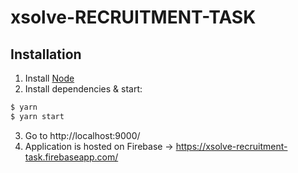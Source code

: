 # xsolve-RECRUITMENT-TASK

## Installation

1.  Install [Node](https://nodejs.org/en/)
2.  Install dependencies & start:

```bash
$ yarn
$ yarn start
```

3.  Go to http://localhost:9000/
4.  Application is hosted on Firebase -> https://xsolve-recruitment-task.firebaseapp.com/
